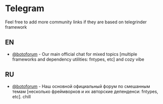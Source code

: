 # Telegram

Feel free to add more community links if they are based on telegrinder framework

## EN

* [@botoforum](https://t.me/botoforum) - Our main official chat for mixed topics [multiple frameworks and dependency utilities: fntypes, etc] and cozy vibe

## RU

* [@botoforum](https://t.me/botoforum) - Наш основной официальный форум по смешанным темам [несколько фреймворков и их авторские депенденси: fntypes, etc]. chill
